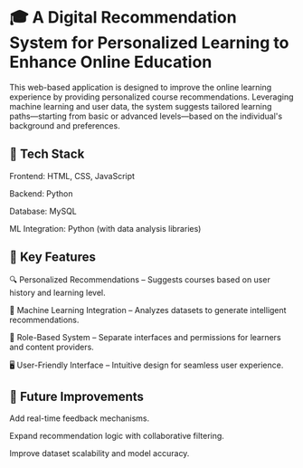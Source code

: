# 🎓 A Digital Recommendation System for Personalized Learning to Enhance Online Education

This web-based application is designed to improve the online learning experience by providing personalized course recommendations. Leveraging machine learning and user data, the system suggests tailored learning paths—starting from basic or advanced levels—based on the individual's background and preferences.

## 🔧 Tech Stack
Frontend: HTML, CSS, JavaScript

Backend: Python

Database: MySQL

ML Integration: Python (with data analysis libraries)

## 🌟 Key Features
🔍 Personalized Recommendations – Suggests courses based on user history and learning level.

🤖 Machine Learning Integration – Analyzes datasets to generate intelligent recommendations.

👥 Role-Based System – Separate interfaces and permissions for learners and content providers.

🖥️ User-Friendly Interface – Intuitive design for seamless user experience.

## 📌 Future Improvements
Add real-time feedback mechanisms.

Expand recommendation logic with collaborative filtering.

Improve dataset scalability and model accuracy.
